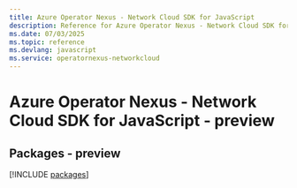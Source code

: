 ```yaml
---
title: Azure Operator Nexus - Network Cloud SDK for JavaScript
description: Reference for Azure Operator Nexus - Network Cloud SDK for JavaScript
ms.date: 07/03/2025
ms.topic: reference
ms.devlang: javascript
ms.service: operatornexus-networkcloud
---
```

# Azure Operator Nexus - Network Cloud SDK for JavaScript - preview
## Packages - preview
[!INCLUDE [packages](operator-nexus---network-cloud-index.md)]